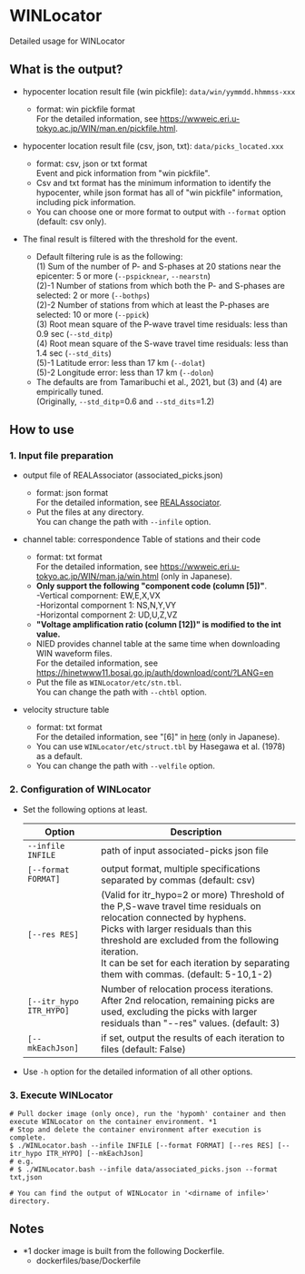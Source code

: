 # WINLocator
Detailed usage for WINLocator

## What is the output?
* hypocenter location result file (win pickfile): `data/win/yymmdd.hhmmss-xxx`
  * format: win pickfile format <br>
    For the detailed information, see https://wwweic.eri.u-tokyo.ac.jp/WIN/man.en/pickfile.html.

* hypocenter location result file (csv, json, txt): `data/picks_located.xxx`
  * format: csv, json or txt format <br>
    Event and pick information from "win pickfile".
  * Csv and txt format has the minimum information to identify the hypocenter, while json format has all of "win pickfile" information, including pick information.
  * You can choose one or more format to output with `--format` option (default: csv only).

* The final result is filtered with the threshold for the event.
  * Default filtering rule is as the following: <br>
    (1) Sum of the number of P- and S-phases at 20 stations near the epicenter: 5 or more (`--pspicknear`, `--nearstn`) <br>
    (2)-1 Number of stations from which both the P- and S-phases are selected: 2 or more (`--bothps`) <br>
    (2)-2 Number of stations from which at least the P-phases are selected: 10 or more (`--ppick`) <br>
    (3) Root mean square of the P-wave travel time residuals: less than 0.9 sec (`--std_ditp`) <br>
    (4) Root mean square of the S-wave travel time residuals: less than 1.4 sec (`--std_dits`) <br>
    (5)-1 Latitude error: less than 17 km (`--dolat`) <br>
    (5)-2 Longitude error: less than 17 km (`--dolon`) <br>
  * The defaults are from Tamaribuchi et al., 2021, but (3) and (4) are empirically tuned. <br> (Originally, `--std_ditp`=0.6 and `--std_dits`=1.2)

## How to use
### 1. Input file preparation
* output file of REALAssociator (associated_picks.json)
  * format: json format <br>
    For the detailed information, see [REALAssociator](https://github.com/rintr-suzuki/REALAssociator).
  * Put the files at any directory. <br>
    You can change the path with `--infile` option.

* channel table: correspondence Table of stations and their code
  * format: txt format <br>
    For the detailed information, see https://wwweic.eri.u-tokyo.ac.jp/WIN/man.ja/win.html (only in Japanese).
  * **Only support the following "component code (column [5])"**. <br>
    -Vertical compornent: EW,E,X,VX <br>
    -Horizontal compornent 1: NS,N,Y,VY <br>
    -Horizontal compornent 2: UD,U,Z,VZ
  * **"Voltage amplification ratio (column [12])" is modified to the int value.**
  * NIED provides channel table at the same time when downloading WIN waveform files. <br>
    For the detailed information, see https://hinetwww11.bosai.go.jp/auth/download/cont/?LANG=en
  * Put the file as `WINLocator/etc/stn.tbl`. <br>
    You can change the path with `--chtbl` option.

* velocity structure table
  * format: txt format <br>
    For the detailed information, see "[6]" in [here](https://wwweic.eri.u-tokyo.ac.jp/WIN/man.ja/win.html) (only in Japanese).
  * You can use `WINLocator/etc/struct.tbl` by Hasegawa et al. (1978) as a default.
  * You can change the path with `--velfile` option.

### 2. Configuration of WINLocator
* Set the following options at least.

  | Option | Description |
  | --- | --- |
  | `--infile INFILE` | path of input associated-picks json file |
  | `[--format FORMAT]` | output format, multiple specifications separated by commas (default: csv) |
  | `[--res RES]` | (Valid for itr_hypo=2 or more) Threshold of the P,S-wave travel time residuals on relocation connected by hyphens. <br> Picks with larger residuals than this threshold are excluded from the following iteration. <br> It can be set for each iteration by separating them with commas. (default: 5-10,1-2) |
  | `[--itr_hypo ITR_HYPO]` | Number of relocation process iterations. <br> After 2nd relocation, remaining picks are used, excluding the picks with larger residuals than "--res" values. (default: 3) |
  | `[--mkEachJson]` | if set, output the results of each iteration to files (default: False) |

* Use `-h` option for the detailed information of all other options.

### 3. Execute WINLocator
```
# Pull docker image (only once), run the 'hypomh' container and then execute WINLocator on the container environment. *1
# Stop and delete the container environment after execution is complete.
$ ./WINLocator.bash --infile INFILE [--format FORMAT] [--res RES] [--itr_hypo ITR_HYPO] [--mkEachJson]
# e.g. 
# $ ./WINLocator.bash --infile data/associated_picks.json --format txt,json

# You can find the output of WINLocator in '<dirname of infile>' directory.
```

## Notes
* *1 docker image is built from the following Dockerfile.
    * dockerfiles/base/Dockerfile